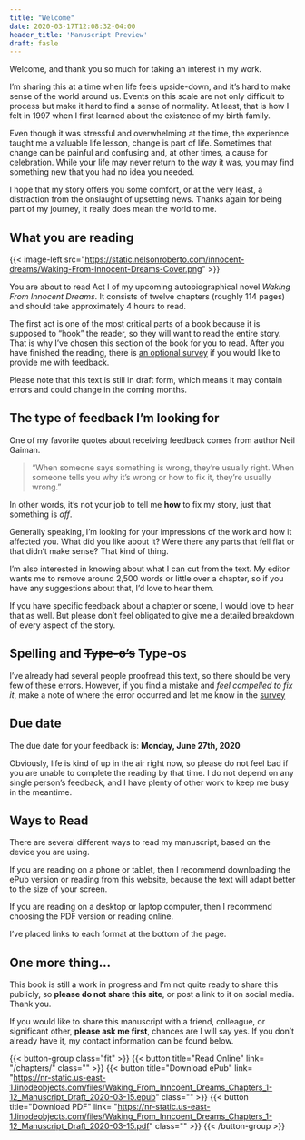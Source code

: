 ```yaml
---
title: "Welcome"
date: 2020-03-17T12:08:32-04:00
header_title: 'Manuscript Preview'
draft: fasle
---
```

Welcome, and thank you so much for taking an interest in my work.

I’m sharing this at a time when life feels upside-down, and it’s hard to make sense of the world around us. Events on this scale are not only difficult to process but make it hard to find a sense of normality.  At least, that is how I felt in 1997 when I first learned about the existence of my birth family.

Even though it was stressful and overwhelming at the time, the experience taught me a valuable life lesson, change is part of life. Sometimes that change can be painful and confusing and, at other times, a cause for celebration. While your life may never return to the way it was, you may find something new that you had no idea you needed.

I hope that my story offers you some comfort, or at the very least, a distraction from the onslaught of upsetting news. Thanks again for being part of my journey, it really does mean the world to me.

## What you are reading
{{< image-left src="https://static.nelsonroberto.com/innocent-dreams/Waking-From-Innocent-Dreams-Cover.png" >}}

You are about to read Act I of my upcoming autobiographical novel *Waking From Innocent Dreams*. It consists of twelve chapters (roughly 114 pages) and should take approximately 4 hours to read.

The first act is one of the most critical parts of a book because it is supposed to “hook” the reader, so they will want to read the entire story. That is why I’ve chosen this section of the book for you to read.  After you have finished the reading, there is [an optional survey](/survey/) if you would like to provide me with feedback.

Please note that this text is still in draft form, which means it may contain errors and could change in the coming months.

## The type of feedback I’m looking for
One of my favorite quotes about receiving feedback comes from author Neil Gaiman.

> “When someone says something is wrong, they’re usually right. When someone tells you why it’s wrong or how to fix it, they’re usually wrong.”

In other words, it’s not your job to tell me **how** to fix my story, just that something is _off_.

Generally speaking, I’m looking for your impressions of the work and how it affected you. What did you like about it? Were there any parts that fell flat or that didn’t make sense? That kind of thing.

I’m also interested in knowing about what I can cut from the text. My editor wants me to remove around 2,500 words or little over a chapter, so if you have any suggestions about that, I’d love to hear them.

If you have specific feedback about a chapter or scene, I would love to hear that as well. But please don’t feel obligated to give me a detailed breakdown of every aspect of the story.

## Spelling and ~~Type-o’s~~ Type-os
I’ve already had several people proofread this text, so there should be very few of these errors. However, if you find a mistake and _feel compelled to fix it_, make a note of where the error occurred and let me know in the [survey](/survey/)

## Due date
The due date for your feedback is: **Monday, June 27th, 2020**

Obviously, life is kind of up in the air right now, so please do not feel bad if you are unable to complete the reading by that time. I do not depend on any single person’s feedback, and I have plenty of other work to keep me busy in the meantime.

## Ways to Read
There are several different ways to read my manuscript, based on the device you are using.

If you are reading on a phone or tablet, then I recommend downloading the ePub version or reading from this website, because the text will adapt better to the size of your screen.

If you are reading on a desktop or laptop computer, then I recommend choosing the PDF version or reading online.

I’ve placed links to each format at the bottom of the page.

## One more thing…
This book is still a work in progress and I’m not quite ready to share this publicly, so **please do not share this site**, or post a link to it on social media. Thank you.

If you would like to share this manuscript with a friend, colleague, or significant other, **please ask me first**, chances are I will say yes. If you don’t already have it, my contact information can be found below.

{{< button-group class="fit" >}}
    {{< button title="Read Online" link= "/chapters/" class="" >}}
    {{< button title="Download ePub" link= "https://nr-static.us-east-1.linodeobjects.com/files/Waking_From_Inncoent_Dreams_Chapters_1-12_Manuscript_Draft_2020-03-15.epub" class="" >}}
    {{< button title="Download PDF" link= "https://nr-static.us-east-1.linodeobjects.com/files/Waking_From_Inncoent_Dreams_Chapters_1-12_Manuscript_Draft_2020-03-15.pdf" class="" >}}
{{< /button-group >}}
